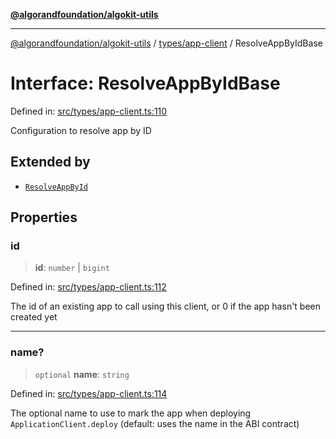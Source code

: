 [**@algorandfoundation/algokit-utils**](../../../README.md)

***

[@algorandfoundation/algokit-utils](../../../README.md) / [types/app-client](../README.md) / ResolveAppByIdBase

# Interface: ResolveAppByIdBase

Defined in: [src/types/app-client.ts:110](https://github.com/algorandfoundation/algokit-utils-ts/blob/main/src/types/app-client.ts#L110)

Configuration to resolve app by ID

## Extended by

- [`ResolveAppById`](ResolveAppById.md)

## Properties

### id

> **id**: `number` \| `bigint`

Defined in: [src/types/app-client.ts:112](https://github.com/algorandfoundation/algokit-utils-ts/blob/main/src/types/app-client.ts#L112)

The id of an existing app to call using this client, or 0 if the app hasn't been created yet

***

### name?

> `optional` **name**: `string`

Defined in: [src/types/app-client.ts:114](https://github.com/algorandfoundation/algokit-utils-ts/blob/main/src/types/app-client.ts#L114)

The optional name to use to mark the app when deploying `ApplicationClient.deploy` (default: uses the name in the ABI contract)
